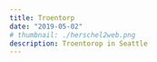 ```yaml
---
title: Troentorp
date: "2019-05-02"
# thumbnail: ./herschel2web.png
description: Troentorop in Seattle
---
```

